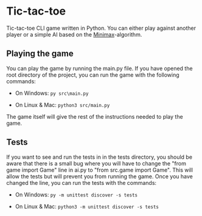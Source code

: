 
# Tic-tac-toe
Tic-tac-toe CLI game written in Python. You can either play against another
player or a simple AI based on the [Minimax](https://en.wikipedia.org/wiki/Minimax)-algorithm.

## Playing the game
You can play the game by running the main.py file. If you have opened the root
directory of the project, you can run the game with the following commands:

- On Windows:
    ```py src\main.py```

- On Linux & Mac:
    ```python3 src/main.py```

The game itself will give the rest of the instructions needed to play the game.

## Tests
If you want to see and run the tests in in the tests directory, you should be
aware that there is a small bug where you will have to change the
"from game import Game" line in ai.py to "from src.game import Game".
This will allow the tests but will prevent you from running the game.
Once you have changed the line, you can run the tests with the commands:

- On Windows:
    ```py -m unittest discover -s tests```

- On Linux & Mac:
    ```python3 -m unittest discover -s tests```
